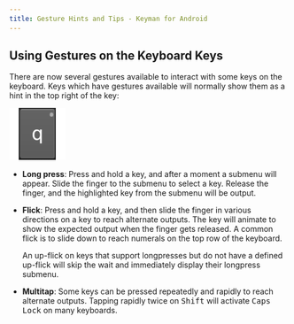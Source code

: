 ```yaml
---
title: Gesture Hints and Tips - Keyman for Android
---
```


## Using Gestures on the Keyboard Keys
There are now several gestures available to interact with some keys on the keyboard. Keys which have gestures available will normally show them as a hint in the top right of the key:

![](../android_images/touch-hold-ap.png)

* **Long press**: Press and hold a key, and after a moment a submenu will appear. Slide the finger to the submenu to select a key. Release the finger, and the highlighted key from the submenu will be output.

* **Flick**: Press and hold a key, and then slide the finger in various directions on a key to reach alternate outputs. The key will animate to show the expected output when the finger gets released. A common flick is to slide down to reach numerals on the top row of the keyboard.

  An up-flick on keys that support longpresses but do not have a defined up-flick will skip the wait and immediately display their longpress submenu.
* **Multitap**: Some keys can be pressed repeatedly and rapidly to reach alternate outputs. Tapping rapidly twice on <kbd>Shift</kbd> will activate <kbd>Caps Lock</kbd> on many keyboards.